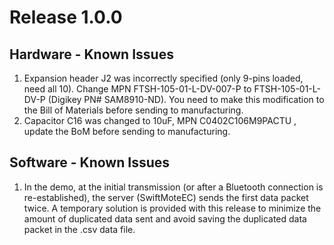 # Release 1.0.0

## Hardware - Known Issues

1. Expansion header J2 was incorrectly specified (only 9-pins loaded, need all 10). Change MPN FTSH-105-01-L-DV-007-P to FTSH-105-01-L-DV-P (Digikey PN# SAM8910-ND). You need to make this modification to the Bill of Materials before sending to manufacturing.
2. Capacitor C16 was changed to 10uF, MPN C0402C106M9PACTU , update the BoM before sending to manufacturing.
##
## Software - Known Issues
1. In the demo, at the initial transmission (or after a Bluetooth connection is re-established), the server (SwiftMoteEC) sends the first data packet twice. A temporary solution is provided with this release to minimize the amount of duplicated data sent and avoid saving the duplicated data packet in the .csv data file. 
##
